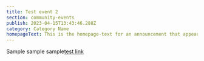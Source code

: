 ```yaml
---
title: Test event 2
section: community-events
publish: 2023-04-15T13:43:46.288Z
category: Category Name
homepageText: This is the homepage-text for an announcement that appears on the homepage.
---
```


Sample sample sample[test link](https://woah.com)
